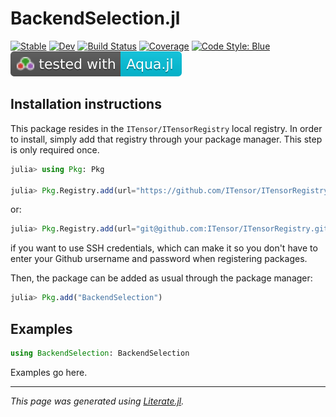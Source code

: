 # BackendSelection.jl

[![Stable](https://img.shields.io/badge/docs-stable-blue.svg)](https://ITensor.github.io/BackendSelection.jl/stable/)
[![Dev](https://img.shields.io/badge/docs-dev-blue.svg)](https://ITensor.github.io/BackendSelection.jl/dev/)
[![Build Status](https://github.com/ITensor/BackendSelection.jl/actions/workflows/Tests.yml/badge.svg?branch=main)](https://github.com/ITensor/BackendSelection.jl/actions/workflows/Tests.yml?query=branch%3Amain)
[![Coverage](https://codecov.io/gh/ITensor/BackendSelection.jl/branch/main/graph/badge.svg)](https://codecov.io/gh/ITensor/BackendSelection.jl)
[![Code Style: Blue](https://img.shields.io/badge/code%20style-blue-4495d1.svg)](https://github.com/invenia/BlueStyle)
[![Aqua](https://raw.githubusercontent.com/JuliaTesting/Aqua.jl/master/badge.svg)](https://github.com/JuliaTesting/Aqua.jl)

## Installation instructions

This package resides in the `ITensor/ITensorRegistry` local registry.
In order to install, simply add that registry through your package manager.
This step is only required once.
```julia
julia> using Pkg: Pkg

julia> Pkg.Registry.add(url="https://github.com/ITensor/ITensorRegistry")
```
or:
```julia
julia> Pkg.Registry.add(url="git@github.com:ITensor/ITensorRegistry.git")
```
if you want to use SSH credentials, which can make it so you don't have to enter your Github ursername and password when registering packages.

Then, the package can be added as usual through the package manager:

```julia
julia> Pkg.add("BackendSelection")
```

## Examples

````julia
using BackendSelection: BackendSelection
````

Examples go here.

---

*This page was generated using [Literate.jl](https://github.com/fredrikekre/Literate.jl).*

